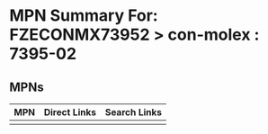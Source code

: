 



# MPN Summary For: FZECONMX73952 > con-molex : 7395-02

## MPNs
  

|MPN|Direct Links|Search Links|
| :--- | :--- | :--- |
||||
